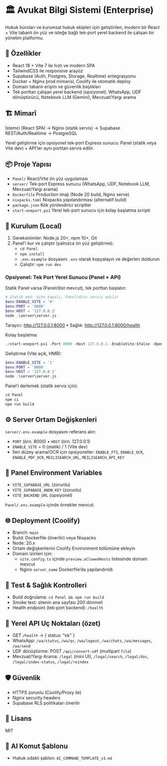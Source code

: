 # 🏛️ Avukat Bilgi Sistemi (Enterprise)

Hukuk büroları ve kurumsal hukuk ekipleri için geliştirilen, modern bir React + Vite tabanlı ön yüz ve isteğe bağlı tek-port yerel backend ile çalışan bir yönetim platformu.

## 🚀 Özellikler

- React 18 + Vite 7 ile hızlı ve modern SPA
- TailwindCSS ile responsive arayüz
- Supabase (Auth, Postgres, Storage, Realtime) entegrasyonu
- Docker + Nginx prod mimarisi, Coolify ile otomatik deploy
- Domain tabanlı erişim ve güvenlik başlıkları
- Tek porttan çalışan yerel backend (opsiyonel): WhatsApp, UDF dönüştürücü, Notebook LLM (Gemini), Mevzuat/Yargı arama

## 🏗️ Mimarî

İstemci (React SPA) -> Nginx (statik servis) -> Supabase REST/Auth/Realtime -> PostgreSQL

Yerel geliştirme için opsiyonel tek-port Express sunucu: Panel (statik veya Vite dev) + API'ler aynı porttan servis edilir.

## 📦 Proje Yapısı

- `Panel/` React/Vite ön yüz uygulaması
- `server/` Tek-port Express sunucu (WhatsApp, UDF, Notebook LLM, Mevzuat/Yargı arama)
- `Dockerfile` Production imajı (Node 20 build, Nginx serve)
- `nixpacks.toml` Nixpacks yapılandırması (alternatif build)
- `package.json` Kök yönlendirici scriptler
- `start-oneport.ps1` Yerel tek-port sunucu için kolay başlatma scripti

## 🔧 Kurulum (Local)

1) Gereksinimler: Node.js 20+, npm 10+, Git
2) Panel’i kur ve çalıştır (yalnızca ön yüz geliştirme):
	- `cd Panel`
	- `npm install`
	- `.env.example` dosyasını `.env` olarak kopyalayın ve değerleri doldurun
	- Çalıştır: `npm run dev`

### Opsiyonel: Tek Port Yerel Sunucu (Panel + API)

Statik Panel varsa (Panel/dist mevcut), tek porttan başlatın:

```powershell
# Statik mod: Vite kapalı, Panel/dist servis edilir
$env:ENABLE_VITE = '0'
$env:PORT = '8000'
$env:HOST = '127.0.0.1'
node .\server\server.js
```

Tarayıcı: <http://127.0.0.1:8000>  • Sağlık: <http://127.0.0.1:8000/health>

Kolay başlatma:

```powershell
./start-oneport.ps1 -Port 8000 -Host 127.0.0.1 -EnableVite:$false -OpenBrowser
```

Geliştirme (Vite açık, HMR):

```powershell
$env:ENABLE_VITE = '1'
$env:PORT = '8000'
$env:HOST = '127.0.0.1'
node .\server\server.js
```

Panel’i derlemek (statik servis için):

```powershell
cd Panel
npm ci
npm run build
```

## ⚙️ Server Ortam Değişkenleri

`server/.env.example` dosyasını referans alın:

- `PORT` (örn. 8000) • `HOST` (örn. 127.0.0.1)
- `ENABLE_VITE` = 0 (statik) / 1 (Vite dev)
- İleri düzey arama/OCR için opsiyoneller: `ENABLE_FTS`, `ENABLE_OCR`, `ENABLE_PDF_OCR`, `MEILISEARCH_URL`, `MEILISEARCH_API_KEY`

## 🔐 Panel Environment Variables

- `VITE_SUPABASE_URL` (zorunlu)
- `VITE_SUPABASE_ANON_KEY` (zorunlu)
- `VITE_BACKEND_URL` (opsiyonel)

`Panel/.env.example` içinde örnekler mevcut.

## 🌐 Deployment (Coolify)

- Branch: `main`
- Build: Dockerfile (önerilir) veya Nixpacks
- Node: 20.x
- Ortam değişkenlerini Coolify Environment bölümüne ekleyin
- Domain izinleri için:
	- `vite.config.ts` içinde `preview.allowedHosts` listesinde domain mevcut
	- Nginx `server_name` Dockerfile’da yapılandırıldı

## 🧪 Test & Sağlık Kontrolleri

- Build doğrulama: `cd Panel && npm run build`
- Smoke test: sitenin ana sayfası 200 dönmeli
- Health endpoint (tek-port backend): `/health`

## 🔌 Yerel API Uç Noktaları (özet)

- GET `/health` → { status: "ok" }
- WhatsApp: `/wa/status`, `/wa/qr`, `/wa/logout`, `/wa/chats`, `/wa/messages`, `/wa/send`
- UDF dönüştürme: POST `/api/convert-udf` (multipart `file`)
- Mevzuat/Yargı Arama: `/legal` (mini UI), `/legal/search`, `/legal/doc`, `/legal/index-status`, `/legal/reindex`

## 🛡️ Güvenlik

- HTTPS zorunlu (Coolify/Proxy ile)
- Nginx security headers
- Supabase RLS politikaları önerilir

## 📜 Lisans

MIT

## 🤖 AI Komut Şablonu

- Hukuk odaklı şablon: `AI_COMMAND_TEMPLATE_v3.md`
